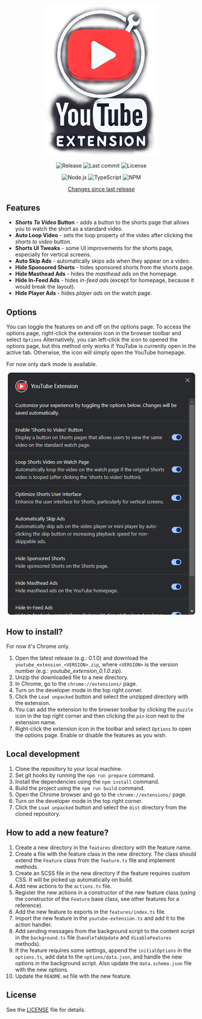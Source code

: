 <div align="center">

  <img src="assets/logo.png" alt="logo" width="300px">

  ![Release](https://img.shields.io/github/v/release/dae-ne/youtube-browser-extension)
  ![Last commit](https://img.shields.io/github/last-commit/dae-ne/youtube-browser-extension)
  ![License](https://img.shields.io/github/license/dae-ne/youtube-browser-extension.svg)

  ![Node.js](https://img.shields.io/badge/Node%20js-339933?style=for-the-badge&logo=nodedotjs&logoColor=white)
  ![TypeScript](https://img.shields.io/badge/TypeScript-007ACC?style=for-the-badge&logo=typescript&logoColor=white)
  ![NPM](https://img.shields.io/badge/npm-CB3837?style=for-the-badge&logo=npm&logoColor=white)

  [Changes since last release](https://github.com/dae-ne/youtube-browser-extension/compare/latest...main)

</div>


## Features

- ***Shorts To Video* Button** - adds a button to the shorts page that allows you to watch the short as a standard video.
- **Auto Loop Video** - sets the loop property of the video after clicking the *shorts to video* button.
- **Shorts UI Tweaks** - some UI improvements for the shorts page, especially for vertical screens.
- **Auto Skip Ads** - automatically skips ads when they appear on a video.
- **Hide Sponsored Shorts** - hides sponsored shorts from the shorts page.
- **Hide Masthead Ads** - hides the *masthead ads* on the homepage.
- **Hide In-Feed Ads** - hides *in-feed ads* (except for homepage, because it would break the layout).
- **Hide Player Ads** - hides *player ads* on the watch page.


## Options

You can toggle the features on and off on the options page. To access the options page, right-click the extension icon in the browser toolbar and select `Options` Alternatively, you can left-click the icon to opened the options page, but this method only works if YouTube is currently open in the active tab. Otherwise, the icon will simply open the YouTube homepage.

For now only dark mode is available.

<div align="center">
  <img src="assets/options.png" alt="options">
</div>


## How to install?

For now it's Chrome only.

1. Open the latest release (e.g.: 0.1.0) and download the `youtube_extension_<VERSION>.zip`, where `<VERSION>` is the version number (e.g.: *youtube_extension_0.1.0.zip*).
2. Unzip the downloaded file to a new directory.
3. In Chrome, go to the `chrome://extensions/` page.
4. Turn on the developer mode in the top right corner.
5. Click the `Load unpacked` button and select the unzipped directory with the extension.
6. You can add the extension to the browser toolbar by clicking the `puzzle` icon in the top right corner and then clicking the `pin` icon next to the extension name.
7. Right-click the extension icon in the toolbar and select `Options` to open the options page. Enable or disable the features as you wish.


## Local development

1. Clone the repository to your local machine.
2. Set git hooks by running the `npm run prepare` command.
3. Install the dependencies using the `npm install` command.
4. Build the project using the `npm run build` command.
5. Open the Chrome browser and go to the `chrome://extensions/` page.
6. Turn on the developer mode in the top right corner.
7. Click the `Load unpacked` button and select the `dist` directory from the cloned repository.


## How to add a new feature?

1. Create a new directory in the `features` directory with the feature name.
2. Create a file with the feature class in the new directory. The class should extend the `Feature` class from the `feature.ts` file and implement methods.
3. Create an SCSS file in the new directory if the feature requires custom CSS. It will be picked up automatically on build.
4. Add new actions to the `actions.ts` file.
5. Register the new actions in a constructor of the new feature class (using the constructor of the `Feature` base class, see other features for a reference).
6. Add the new feature to exports in the `features/index.ts` file.
7. Import the new feature in the `youtube-extension.ts` and add it to the action handler.
8. Add sending messages from the background script to the content script in the `background.ts` file (`handleTabUpdate` and `disableFeatures` methods).
9. If the feature requires some settings, append the `initialOptions` in the `options.ts`, add data to the `options/data.json`, and handle the new options in the background script. Also update the `data.schema.json` file with the new options.
10. Update the `README.md` file with the new feature.


## License

See the [LICENSE](LICENSE) file for details.
